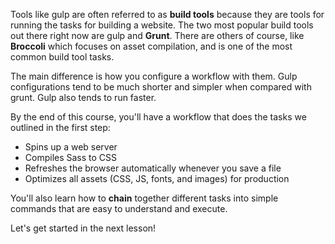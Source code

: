 Tools like gulp are often referred to as **build tools** because they are tools for running the tasks for building a website. The two most popular build tools out there right now are gulp and **Grunt**. There are others of course,  like **Broccoli** which focuses on asset compilation, and is one of the most common build tool tasks. 

The main difference is how you configure a workflow with them. Gulp configurations tend to be much shorter and simpler when compared with grunt. Gulp also tends to run faster. 

By the end of this course, you'll have a workflow that does the tasks we outlined in the first step:

* Spins up a web server
* Compiles Sass to CSS
* Refreshes the browser automatically whenever you save a file
* Optimizes all assets (CSS, JS, fonts, and images) for production

You'll also learn how to **chain** together different tasks into simple commands that are easy to understand and execute.

Let's get started in the next lesson! 